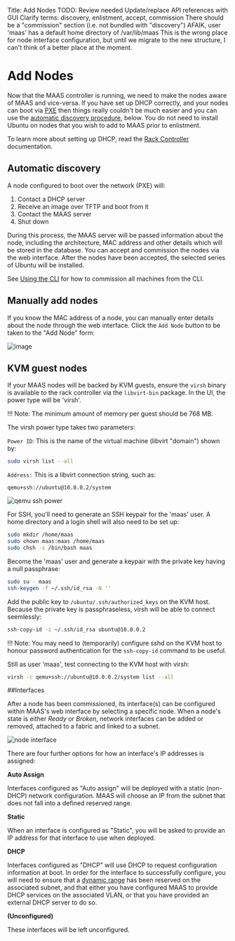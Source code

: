 Title: Add Nodes
TODO: Review needed
      Update/replace API references with GUI
      Clarify terms: discovery, enlistment, accept, commission
      There should be a "commission" section (i.e. not bundled with "discovery")
      AFAIK, user 'maas' has a default home directory of /var/lib/maas
      This is the wrong place for node interface configuration, but until we
      migrate to the new structure, I can't think of a better place at the
      moment. 


# Add Nodes

Now that the MAAS controller is running, we need to make the nodes aware of
MAAS and vice-versa. If you have set up DHCP correctly, and your nodes can
boot via [PXE](http://en.wikipedia.org/wiki/Preboot_Execution_Environment)
then things really couldn't be much easier and you can use the [automatic
discovery procedure](#automatic-discovery), below. You do not need to install
Ubuntu on nodes that you wish to add to MAAS prior to enlistment.

To learn more about setting up DHCP, read the
[Rack Controller](installconfig-rack.md) documentation.


## Automatic discovery

A node configured to boot over the network (PXE) will:

1. Contact a DHCP server
1. Receive an image over TFTP and boot from it
1. Contact the MAAS server
1. Shut down

During this process, the MAAS server will be passed information about the node,
including the architecture, MAC address and other details which will be stored
in the database. You can accept and commission the nodes via the web interface.
After the nodes have been accepted, the selected series of Ubuntu will be
installed.

See [Using the CLI](manage-cli.md#commission-all-machines) for how to
commission all machines from the CLI.


## Manually add nodes

If you know the MAC address of a node, you can manually enter details about
the node through the web interface. Click the `Add Node` button to be taken to
the "Add Node" form:

![image](../../media/add-node.png)


## KVM guest nodes

If your MAAS nodes will be backed by KVM guests, ensure the `virsh` binary is
available to the rack controller via the `libvirt-bin` package. In the UI,
the power type will be 'virsh'.

!!! Note: The minimum amount of memory per guest should be 768 MB.

The virsh power type takes two parameters:

`Power ID`: This is the name of the virtual machine (libvirt "domain") shown
by:

```bash
sudo virsh list --all
```

`Address:` This is a libvirt connection string, such as:

```nohighlight
qemu+ssh://ubuntu@10.0.0.2/system
```

![qemu ssh power](../../media/virsh-config.png)

For SSH, you'll need to generate an SSH keypair for the 'maas' user. A home
directory and a login shell will also need to be set up:

```bash
sudo mkdir /home/maas
sudo chown maas:maas /home/maas
sudo chsh -s /bin/bash maas
```

Become the 'maas' user and generate a keypair with the private key having a
null passphrase:

```bash
sudo su - maas
ssh-keygen -f ~/.ssh/id_rsa -N ''
```

Add the public key to `/ubuntu/.ssh/authorized_keys` on the KVM host. Because
the private key is passphraseless, virsh will be able to connect seemlessly:

```bash
ssh-copy-id -i ~/.ssh/id_rsa ubuntu@10.0.0.2
```

!!! Note: You may need to (temporarily) configure sshd on the KVM host to
honour password authentication for the `ssh-copy-id` command to be useful.

Still as user 'maas', test connecting to the KVM host with virsh:

```bash
virsh -c qemu+ssh://ubuntu@10.0.0.2/system list --all
```
##Interfaces

After a node has been commissioned, its interface(s) can be configured within
MAAS's web interface by selecting a specific node. When a node's state is
either *Ready* or *Broken*, network interfaces can be added or removed,
attached to a fabric and linked to a subnet. 

![node interface](../../media/node-interface-ip.png)

There are four further options for how an interface's IP addresses is assigned:

**Auto Assign**

Interfaces configured as "Auto assign" will be deployed with a static
(non-DHCP) network configuration. MAAS will choose an IP from the subnet
that does not fall into a defined reserved range.

**Static**

When an interface is configured as "Static", you will be asked to provide an
IP address for that interface to use when deployed.

**DHCP**

Interfaces configured as "DHCP" will use DHCP to request configuration
information at boot. In order for the interface to successfully configure, you
will need to ensure that a [dynamic range](intro-concepts.md#ip-ranges) has
been reserved on the associated subnet, and that either you have configured
MAAS to provide DHCP services on the associated VLAN, or that you have provided
an external DHCP server to do so.

**(Unconfigured)**

These interfaces will be left unconfigured.

